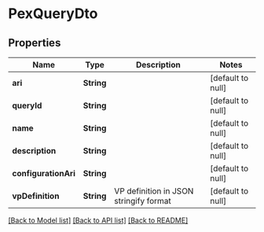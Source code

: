 # PexQueryDto

## Properties

| Name                 | Type       | Description                            | Notes             |
| -------------------- | ---------- | -------------------------------------- | ----------------- |
| **ari**              | **String** |                                        | [default to null] |
| **queryId**          | **String** |                                        | [default to null] |
| **name**             | **String** |                                        | [default to null] |
| **description**      | **String** |                                        | [default to null] |
| **configurationAri** | **String** |                                        | [default to null] |
| **vpDefinition**     | **String** | VP definition in JSON stringify format | [default to null] |

[[Back to Model list]](../README.md#documentation-for-models) [[Back to API list]](../README.md#documentation-for-api-endpoints) [[Back to README]](../README.md)

